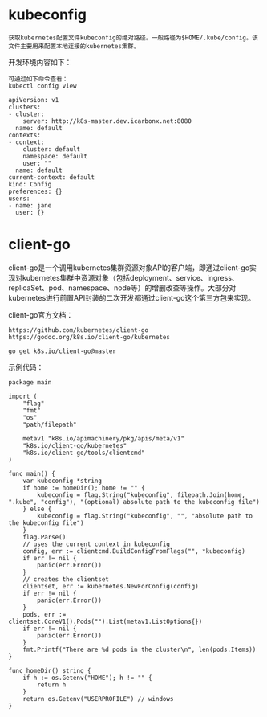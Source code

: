 # kubeconfig

    获取kubernetes配置文件kubeconfig的绝对路径。一般路径为$HOME/.kube/config。该文件主要用来配置本地连接的kubernetes集群。
    
开发环境内容如下：

```
可通过如下命令查看：
kubectl config view
```

```
apiVersion: v1
clusters:
- cluster:
    server: http://k8s-master.dev.icarbonx.net:8080
  name: default
contexts:
- context:
    cluster: default
    namespace: default
    user: ""
  name: default
current-context: default
kind: Config
preferences: {}
users:
- name: jane
  user: {}

```

# client-go

client-go是一个调用kubernetes集群资源对象API的客户端，即通过client-go实现对kubernetes集群中资源对象（包括deployment、service、ingress、replicaSet、pod、namespace、node等）的增删改查等操作。大部分对kubernetes进行前置API封装的二次开发都通过client-go这个第三方包来实现。

client-go官方文档：

	https://github.com/kubernetes/client-go
	https://godoc.org/k8s.io/client-go/kubernetes


```
go get k8s.io/client-go@master
```

示例代码：

```
package main

import (
	"flag"
	"fmt"
	"os"
	"path/filepath"

	metav1 "k8s.io/apimachinery/pkg/apis/meta/v1"
	"k8s.io/client-go/kubernetes"
	"k8s.io/client-go/tools/clientcmd"
)

func main() {
	var kubeconfig *string
	if home := homeDir(); home != "" {
		kubeconfig = flag.String("kubeconfig", filepath.Join(home, ".kube", "config"), "(optional) absolute path to the kubeconfig file")
	} else {
		kubeconfig = flag.String("kubeconfig", "", "absolute path to the kubeconfig file")
	}
	flag.Parse()
	// uses the current context in kubeconfig
	config, err := clientcmd.BuildConfigFromFlags("", *kubeconfig)
	if err != nil {
		panic(err.Error())
	}
	// creates the clientset
	clientset, err := kubernetes.NewForConfig(config)
	if err != nil {
		panic(err.Error())
	}
	pods, err := clientset.CoreV1().Pods("").List(metav1.ListOptions{})
	if err != nil {
		panic(err.Error())
	}
	fmt.Printf("There are %d pods in the cluster\n", len(pods.Items))
}

func homeDir() string {
	if h := os.Getenv("HOME"); h != "" {
		return h
	}
	return os.Getenv("USERPROFILE") // windows
}

```



